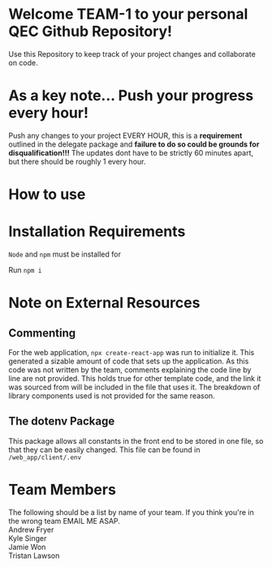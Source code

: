 # Welcome TEAM-1 to your personal QEC Github Repository!

Use this Repository to keep track of your project changes and collaborate on code.



# As a key note... Push your progress every hour!

Push any changes to your project EVERY HOUR, this is a **requirement** outlined in the delegate package and **failure to do so could be grounds for disqualification!!!** The updates dont have to be strictly 60 minutes apart, but there should be roughly 1 every hour.



# How to use

# Installation Requirements
```Node``` and ```npm``` must be installed for 

Run ```npm i```

# Note on External Resources
## Commenting
For the web application, ```npx create-react-app``` was run to initialize it. This generated a sizable amount of code that sets up the application. As this code was not written by the team, comments explaining the code line by line are not provided. This holds true for other template code, and the link it was sourced from will be included in the file that uses it. The breakdown of library components used is not  provided for the same reason.
## The dotenv Package
This package allows all constants in the front end to be stored in one file, so that they can be easily changed. This file can be found in ```/web_app/client/.env```

# Team Members
The following should be a list by name of your team. If you think you're in the wrong team EMAIL ME ASAP.    
  Andrew Fryer  
Kyle Singer  
Jamie Won  
Tristan Lawson  
